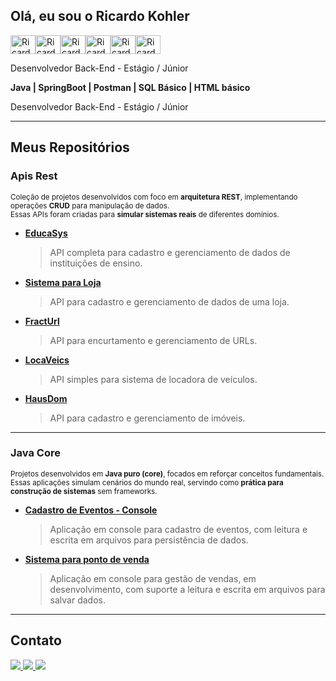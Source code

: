 ## Olá, eu sou o Ricardo Kohler  


<img align=center alt="Ricardo-Java" height="30" width="40" src="https://cdn.jsdelivr.net/gh/devicons/devicon@latest/icons/java/java-original.svg" /><img align=center alt="Ricardo-Spring" height="30" width="40" src="https://cdn.jsdelivr.net/gh/devicons/devicon@latest/icons/maven/maven-plain.svg" /><img align=center alt="Ricardo-Spring" height="30" width="40" src ="https://cdn.jsdelivr.net/gh/devicons/devicon@latest/icons/spring/spring-original.svg" /><img align=center alt="Ricardo-Spring" height="30" width="40" src="https://cdn.jsdelivr.net/gh/devicons/devicon@latest/icons/postgresql/postgresql-original-wordmark.svg" /><img align=center alt="Ricardo-Postman" height="30" width="40" src="https://cdn.jsdelivr.net/gh/devicons/devicon@latest/icons/postman/postman-original.svg" /><img align=center alt="Ricardo-Postman" height="30" width="40" src="https://cdn.jsdelivr.net/gh/devicons/devicon@latest/icons/json/json-plain.svg" />


Desenvolvedor Back-End - Estágio / Júnior


**Java | SpringBoot | Postman | SQL Básico | HTML básico**  

Desenvolvedor Back-End - Estágio / Júnior  

---

## Meus Repositórios

### Apis Rest
<small>Coleção de projetos desenvolvidos com foco em **arquitetura REST**, implementando operações **CRUD** para manipulação de dados.  
Essas APIs foram criadas para **simular sistemas reais** de diferentes domínios.</small>

- [**EducaSys**](https://github.com/Ricardokohler/EducaSys)  
  > API completa para cadastro e gerenciamento de dados de instituições de ensino.

- [**Sistema para Loja**](https://github.com/Ricardokohler/sistema-loja)  
  > API para cadastro e gerenciamento de dados de uma loja.

- [**FractUrl**](https://github.com/Ricardokohler/Fracturl---Encurtador-de-Url)  
  > API para encurtamento e gerenciamento de URLs.

- [**LocaVeics**](https://github.com/Ricardokohler/LocaVeic)  
  > API simples para sistema de locadora de veículos.

- [**HausDom**](https://github.com/Ricardokohler/HausDom---Sistema-Imobiliaria)  
  > API para cadastro e gerenciamento de imóveis.

---

### Java Core
<small>Projetos desenvolvidos em **Java puro (core)**, focados em reforçar conceitos fundamentais.  
Essas aplicações simulam cenários do mundo real, servindo como **prática para construção de sistemas** sem frameworks.</small>

- [**Cadastro de Eventos - Console**](https://github.com/Ricardokohler/CadastroEventos-Console)  
  > Aplicação em console para cadastro de eventos, com leitura e escrita em arquivos para persistência de dados.

- [**Sistema para ponto de venda**](https://github.com/Ricardokohler/Sistema-Ponto-de-Venda---Console)  
  > Aplicação em console para gestão de vendas, em desenvolvimento, com suporte a leitura e escrita em arquivos para salvar dados.

---

## Contato

<div>
  <a href="https://wa.me/5511961237444" target="_blank">
    <img src="https://img.shields.io/badge/WhatsApp-25D366?style=for-the-badge&logo=whatsapp&logoColor=white" />
  </a>
  <a href="mailto:ricardokohlermk@gmail.com" target="_blank">
    <img src="https://img.shields.io/badge/-Gmail-%23333?style=for-the-badge&logo=gmail&logoColor=white" />
  </a>
  <a href="https://www.linkedin.com/in/ricardo-bkohler" target="_blank">
    <img src="https://img.shields.io/badge/-LinkedIn-%230077B5?style=for-the-badge&logo=linkedin&logoColor=white" />
  </a>
</div>
